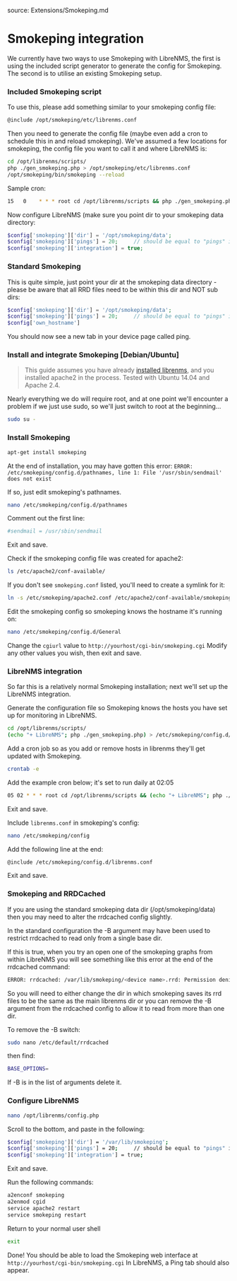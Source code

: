 source: Extensions/Smokeping.md
# Smokeping integration

We currently have two ways to use Smokeping with LibreNMS, the first is using the included script generator to generate the config for Smokeping. The
second is to utilise an existing Smokeping setup.

### Included Smokeping script

To use this, please add something similar to your smokeping config file:

```bash
@include /opt/smokeping/etc/librenms.conf
```

Then you need to generate the config file (maybe even add a cron to schedule this in and reload smokeping). We've assumed a few locations for smokeping, the config file you want
to call it and where LibreNMS is:

```bash
cd /opt/librenms/scripts/
php ./gen_smokeping.php > /opt/smokeping/etc/librenms.conf
/opt/smokeping/bin/smokeping --reload
```

Sample cron:

```bash
15   0    * * * root cd /opt/librenms/scripts && php ./gen_smokeping.php > /opt/smokeping/etc/librenms.conf && /opt/smokeping/bin/smokeping --reload >> /dev/null 2>&1
```

Now configure LibreNMS (make sure you point dir to your smokeping data directory:

```php
$config['smokeping']['dir'] = '/opt/smokeping/data';
$config['smokeping']['pings'] = 20;		// should be equal to "pings" in your smokeping config
$config['smokeping']['integration'] = true;
```

### Standard Smokeping

This is quite simple, just point your dir at the smokeping data directory - please be aware that all RRD files need to be within this dir and NOT sub dirs:

```php
$config['smokeping']['dir'] = '/opt/smokeping/data';
$config['smokeping']['pings'] = 20;		// should be equal to "pings" in your smokeping config
$config['own_hostname']
```

You should now see a new tab in your device page called ping.




### Install and integrate Smokeping [Debian/Ubuntu] ###

> This guide assumes you have already <a href="http://docs.librenms.org/Installation/Installing-LibreNMS/">installed librenms</a>, and you installed apache2 in the process. Tested with Ubuntu 14.04 and Apache 2.4.

Nearly everything we do will require root, and at one point we'll encounter a problem if we just use sudo, so we'll just switch to root at the beginning...

```bash
sudo su -
```

### Install Smokeping ###

```bash
apt-get install smokeping
```

At the end of installation, you may have gotten this error: `ERROR: /etc/smokeping/config.d/pathnames, line 1: File '/usr/sbin/sendmail' does not exist`

If so, just edit smokeping's pathnames.

```bash
nano /etc/smokeping/config.d/pathnames
```

Comment out the first line:

```bash
#sendmail = /usr/sbin/sendmail
```

Exit and save.

Check if the smokeping config file was created for apache2:

```bash
ls /etc/apache2/conf-available/
```

If you don't see `smokeping.conf` listed, you'll need to create a symlink for it:

```bash
ln -s /etc/smokeping/apache2.conf /etc/apache2/conf-available/smokeping.conf
```

Edit the smokeping config so smokeping knows the hostname it's running on:

```bash
nano /etc/smokeping/config.d/General
```

Change the `cgiurl` value to `http://yourhost/cgi-bin/smokeping.cgi`
Modify any other values you wish, then exit and save.

### LibreNMS integration ###

So far this is a relatively normal Smokeping installation; next we'll set up the LibreNMS integration.

Generate the configuration file so Smokeping knows the hosts you have set up for monitoring in LibreNMS.

```bash
cd /opt/librenms/scripts/
(echo "+ LibreNMS"; php ./gen_smokeping.php) > /etc/smokeping/config.d/librenms.conf
```

Add a cron job so as you add or remove hosts in librenms they'll get updated with Smokeping.

```bash
crontab -e
```

Add the example cron below; it's set to run daily at 02:05

```bash
05 02 * * * root cd /opt/librenms/scripts && (echo "+ LibreNMS"; php ./gen_smokeping.php) > /etc/smokeping/config.d/librenms.conf && service smokeping reload >> /dev/null
```

Exit and save.

Include `librenms.conf` in smokeping's config:
```bash
nano /etc/smokeping/config
```

Add the following line at the end:

```bash
@include /etc/smokeping/config.d/librenms.conf
```

Exit and save.

### Smokeping and RRDCached ###

If you are using the standard smokeping data dir (/opt/smokeping/data) then you may need to alter the rrdcached config slightly.

In the standard configuration the -B argument may have been used to restrict rrdcached to read only from a single base dir.


If this is true, when you try an open one of the smokeping graphs from within LibreNMS you will see something like this error at the end of the rrdcached command:

```bash
ERROR: rrdcached: /var/lib/smokeping/<device name>.rrd: Permission denied
```

So you will need to either change the dir in which smokeping saves its rrd files to be the same as the main librenms dir or you can remove the -B argument from the rrdcached config to allow it to read from more than one dir.

To remove the -B switch:

```bash
sudo nano /etc/default/rrdcached
```
then find:

```bash
BASE_OPTIONS=
```
 
If -B is in the list of arguments delete it.

### Configure LibreNMS ###

```bash
nano /opt/librenms/config.php
```

Scroll to the bottom, and paste in the following:

```bash
$config['smokeping']['dir'] = '/var/lib/smokeping';
$config['smokeping']['pings'] = 20;		// should be equal to "pings" in your smokeping config
$config['smokeping']['integration'] = true;
```

Exit and save.

Run the following commands:
```bash
a2enconf smokeping
a2enmod cgid
service apache2 restart
service smokeping restart
```

Return to your normal user shell

```bash
exit
```

Done! You should be able to load the Smokeping web interface at `http://yourhost/cgi-bin/smokeping.cgi`
In LibreNMS, a Ping tab should also appear.
